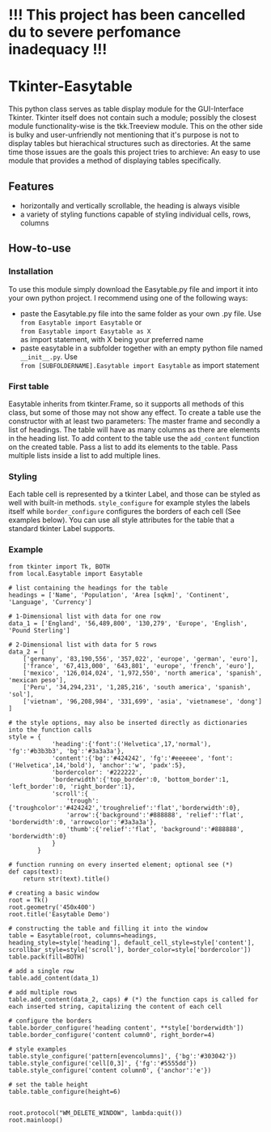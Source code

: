 # !!! This project has been cancelled du to severe perfomance inadequacy !!!

# Tkinter-Easytable
This python class serves as table display module for the GUI-Interface Tkinter. Tkinter itself does not contain such a module; possibly the closest module functionality-wise is 
the tkk.Treeview module. This on the other side is bulky and user-unfriendly not mentioning that it's purpose is not to display tables but hierachical structures such as
directories. At the same time those issues are the goals this project tries to archieve: An easy to use module that provides a method of displaying tables specifically.

## Features
- horizontally and vertically scrollable, the heading is always visible
- a variety of styling functions capable of styling individual cells, rows, columns

## How-to-use
### Installation
To use this module simply download the Easytable.py file and import it into your own python project. I recommend using one of the following ways:
- paste the Easytable.py file into the same folder as your own .py file. Use <br>`from Easytable import Easytable` or <br>`from Easytable import Easytable as X` <br>as import statement, with X being your preferred name
- paste easytable in a subfolder together with an empty python file named `__init__.py`. Use <br>`from [SUBFOLDERNAME].Easytable import Easytable` as import statement
### First table
Easytable inherits from tkinter.Frame, so it supports all methods of this class, but some of those may not show any effect. To create a table use the constructor with at least 
two parameters: The master frame and secondly a list of headings. The table will have as many columns as there are elements in the heading list. To add content to the table 
use the `add_content` function on the created table. Pass a list to add its elements to the table. Pass multiple lists inside a list to add multiple lines. 
### Styling
Each table cell is represented by a tkinter Label, and those can be styled as well with built-in methods. `style_configure` for example styles the labels itself while 
`border_configure` configures the borders of each cell (See examples below). You can use all style attributes for the table that a standard tkinter Label supports.
### Example

```
from tkinter import Tk, BOTH
from local.Easytable import Easytable

# list containing the headings for the table
headings = ['Name', 'Population', 'Area [sqkm]', 'Continent', 'Language', 'Currency']

# 1-Dimensional list with data for one row
data_1 = ['England', '56,489,800', '130,279', 'Europe', 'English', 'Pound Sterling']

# 2-Dimensional list with data for 5 rows
data_2 = [
    ['germany', '83,190,556', '357,022', 'europe', 'german', 'euro'],
    ['france', '67,413,000', '643,801', 'europe', 'french', 'euro'],
    ['mexico', '126,014,024', '1,972,550', 'north america', 'spanish', 'mexican peso'],
    ['Peru', '34,294,231', '1,285,216', 'south america', 'spanish', 'sol'],
    ['vietnam', '96,208,984', '331,699', 'asia', 'vietnamese', 'dong']
]

# the style options, may also be inserted directly as dictionaries into the function calls
style = {
            'heading':{'font':('Helvetica',17,'normal'), 'fg':'#b3b3b3', 'bg':'#3a3a3a'},
            'content':{'bg':'#424242', 'fg':'#eeeeee', 'font':('Helvetica',14,'bold'), 'anchor':'w', 'padx':5},
            'bordercolor': '#222222',
            'borderwidth':{'top_border':0, 'bottom_border':1, 'left_border':0, 'right_border':1},
            'scroll':{
                'trough':{'troughcolor':'#424242','troughrelief':'flat','borderwidth':0},
                'arrow':{'background':'#888888', 'relief':'flat', 'borderwidth':0, 'arrowcolor':'#3a3a3a'},
                'thumb':{'relief':'flat', 'background':'#888888', 'borderwidth':0}
            }
        }

# function running on every inserted element; optional see (*)
def caps(text):
    return str(text).title()

# creating a basic window
root = Tk()
root.geometry('450x400')
root.title('Easytable Demo')

# constructing the table and filling it into the window
table = Easytable(root, columns=headings, heading_style=style['heading'], default_cell_style=style['content'], scrollbar_style=style['scroll'], border_color=style['bordercolor'])
table.pack(fill=BOTH)

# add a single row
table.add_content(data_1)

# add multiple rows
table.add_content(data_2, caps) # (*) the function caps is called for each inserted string, capitalizing the content of each cell

# configure the borders
table.border_configure('heading content', **style['borderwidth'])
table.border_configure('content column0', right_border=4)

# style examples
table.style_configure('pattern[evencolumns]', {'bg':'#303042'})
table.style_configure('cell[0,3]', {'fg':'#5555dd'})
table.style_configure('content column0', {'anchor':'e'})

# set the table height
table.table_configure(height=6)


root.protocol("WM_DELETE_WINDOW", lambda:quit())
root.mainloop()
```
